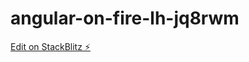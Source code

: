 # angular-on-fire-lh-jq8rwm

[Edit on StackBlitz ⚡️](https://stackblitz.com/edit/angular-on-fire-lh-jq8rwm)